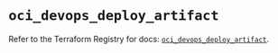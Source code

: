 # `oci_devops_deploy_artifact`

Refer to the Terraform Registry for docs: [`oci_devops_deploy_artifact`](https://registry.terraform.io/providers/oracle/oci/6.18.0/docs/resources/devops_deploy_artifact).

